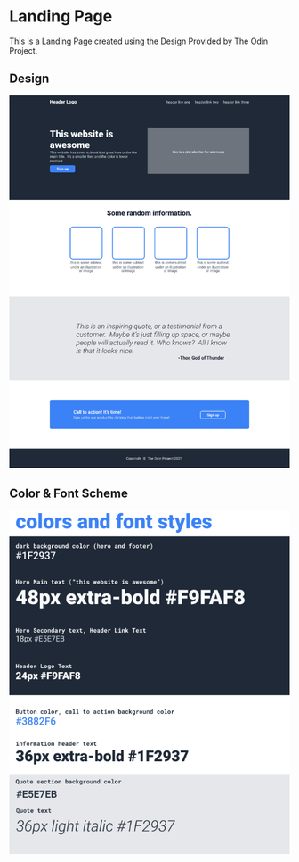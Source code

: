 # Landing Page

This is a Landing Page created using the Design Provided by The Odin Project.

## Design

![](./design/odin-project.png)

## Color & Font Scheme

![](./design/colors_and_stuff.png)
